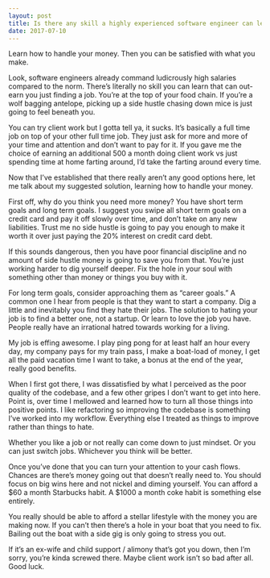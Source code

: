 ```yaml
---
layout: post
title: Is there any skill a highly experienced software engineer can learn in a week and start earning money?
date: 2017-07-10
---
```


<p>Learn how to handle your money. Then you can be satisfied with what you make.</p><p>Look, software engineers already command ludicrously high salaries compared to the norm. There’s literally no skill you can learn that can out-earn you just finding a job. You’re at the top of your food chain. If you’re a wolf bagging antelope, picking up a side hustle chasing down mice is just going to feel beneath you.</p><p>You can try client work but I gotta tell ya, it sucks. It’s basically a full time job on top of your other full time job. They just ask for more and more of your time and attention and don’t want to pay for it. If you gave me the choice of earning an additional 500 a month doing client work vs just spending time at home farting around, I’d take the farting around every time.</p><p>Now that I’ve established that there really aren’t any good options here, let me talk about my suggested solution, learning how to handle your money.</p><p>First off, why do you think you need more money? You have short term goals and long term goals. I suggest you swipe all short term goals on a credit card and pay it off slowly over time, and don’t take on any new liabilities. Trust me no side hustle is going to pay you enough to make it worth it over just paying the 20% interest on credit card debt.</p><p>If this sounds dangerous, then you have poor financial discipline and no amount of side hustle money is going to save you from that. You’re just working harder to dig yourself deeper. Fix the hole in your soul with something other than money or things you buy with it.</p><p>For long term goals, consider approaching them as “career goals.” A common one I hear from people is that they want to start a company. Dig a little and inevitably you find they hate their jobs. The solution to hating your job is to find a better one, not a startup. Or learn to love the job you have. People really have an irrational hatred towards working for a living.</p><p>My job is effing awesome. I play ping pong for at least half an hour every day, my company pays for my train pass, I make a boat-load of money, I get all the paid vacation time I want to take, a bonus at the end of the year, really good benefits.</p><p>When I first got there, I was dissatisfied by what I perceived as the poor quality of the codebase, and a few other gripes I don’t want to get into here. Point is, over time I mellowed and learned how to turn all those things into positive points. I like refactoring so improving the codebase is something I’ve worked into my workflow. Everything else I treated as things to improve rather than things to hate.</p><p>Whether you like a job or not really can come down to just mindset. Or you can just switch jobs. Whichever you think will be better.</p><p>Once you’ve done that you can turn your attention to your cash flows. Chances are there’s money going out that doesn’t really need to. You should focus on big wins here and not nickel and diming yourself. You can afford a $60 a month Starbucks habit. A $1000 a month coke habit is something else entirely.</p><p>You really should be able to afford a stellar lifestyle with the money you are making now. If you can’t then there’s a hole in your boat that you need to fix. Bailing out the boat with a side gig is only going to stress you out.</p><p>If it’s an ex-wife and child support / alimony that’s got you down, then I’m sorry, you’re kinda screwed there. Maybe client work isn’t so bad after all. Good luck.</p>
